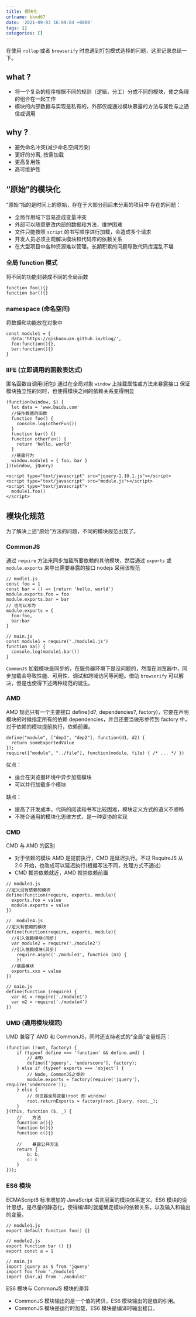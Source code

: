 ```yaml
---
title: 模块化
urlname: bkmd67
date: '2021-09-03 16:09:04 +0800'
tags: []
categories: []
---
```


在使用 `rollup` 或者 `browserify` 时总遇到打包模式选择的问题，这里记录总结一下。

## what ?

- 将一个复杂的程序根据不同的规则（逻辑，分工）分成不同的模块，使之条理的组合在一起工作
- 模块的内部数据与实现是私有的，外部仅能通过模块暴露的方法与属性与之通信或调用

## why ?

- 避免命名冲突(减少命名空间污染)
- 更好的分离, 按需加载
- 更高复用性
- 高可维护性

## “原始”的模块化

“原始”指的是时间上的原始，存在于大部分前后未分离的项目中
存在的问题：

- 全局作用域下容易造成变量冲突
- 外部可以随意更改内部的数据和方法，维护困难
- 文件只能按照 `script` 的书写顺序进行加载，会造成多个请求
- 开发人员必须主观解决模块和代码库的依赖关系
- 在大型项目中各种资源难以管理，长期积累的问题导致代码库混乱不堪

### 全局 function 模式

将不同的功能封装成不同的全局函数

```
function foo(){}
function bar(){}
```

### namespace (命名空间)

将数据和功能放在对象中

```
const module1 = {
  data:'https://qishaoxuan.github.io/blog/',
  foo:function(){},
  bar:function(){}
}
```

### IIFE (立即调用的函数表达式)

匿名函数自调用(闭包)
通过在全局对象 `window` 上挂载属性或方法来暴露接口
保证模块独立性的同时，也使得模块之间的依赖关系变得明显

```
(function(window, $) {
  let data = 'www.baidu.com'
  //操作数据的函数
  function foo() {
    console.log(otherFun())
  }
  function bar() {}
  function otherFun() {
    return 'hello, world'
  }
  //暴露行为
  window.module1 = { foo, bar }
})(window, jQuery)
```

```
<script type="text/javascript" src="jquery-1.10.1.js"></script>
<script type="text/javascript" src="module.js"></script>
<script type="text/javascript">
  module1.foo()
</script>
```

## 模块化规范

为了解决上述“原始”方法的问题，不同的模块规范出现了。

### CommonJS

通过 `require` 方法来同步加载所要依赖的其他模块，然后通过 `exports` 或 `module.exports` 来导出需要暴露的接口
nodejs 采用该规范

```
// modle1.js
const foo = 1
const bar = () => {return 'hello, world'}
module.exports.foo = foo
module.exports.bar = bar
// 也可以写为
module.exports = {
  foo:foo,
  bar:bar
}
```

```
// main.js
const module1 = require('./module1.js')
function aa() {
  console.log(module1.bar())
}
```

`CommonJS` 加载模块是同步的，在服务器环境下是没问题的，然而在浏览器中，同步加载会导致性能、可用性、调试和跨域访问等问题。借助 `browserify` 可以解决，但是也使得下述两种规范的诞生。

### AMD

AMD 规范只有一个主要接口 define(id?, dependencies?, factory)，它要在声明模块的时候指定所有的依赖 dependencies，并且还要当做形参传到 factory 中，对于依赖的模块提前执行，依赖前置。

```
define("module", ["dep1", "dep2"], function(d1, d2) {
  return someExportedValue
});
require(["module", "../file"], function(module, file) { /* ... */ })
```

优点：

- 适合在浏览器环境中异步加载模块
- 可以并行加载多个模块

缺点：

- 提高了开发成本，代码的阅读和书写比较困难，模块定义方式的语义不顺畅
- 不符合通用的模块化思维方式，是一种妥协的实现

### CMD

CMD 与 AMD 的区别

- 对于依赖的模块 AMD 是提前执行，CMD 是延迟执行。不过 RequireJS 从 2.0 开始，也改成可以延迟执行(根据写法不同，处理方式不通过)
- CMD 推崇依赖就近，AMD 推崇依赖前置

```
// module1.js
//定义没有依赖的模块
define(function(require, exports, module){
  exports.foo = value
  module.exports = value
})
```

```
//  module4.js
//定义有依赖的模块
define(function(require, exports, module){
  //引入依赖模块(同步)
  var module2 = require('./module2')
  //引入依赖模块(异步)
    require.async('./module3', function (m3) {
    })
  //暴露模块
  exports.xxx = value
})
```

```
// main.js
define(function (require) {
  var m1 = require('./module1')
  var m2 = require('./module4')
})
```

### UMD (通用模块规范)

UMD 兼容了 AMD 和 CommonJS，同时还支持老式的“全局”变量规范：

```
(function (root, factory) {
    if (typeof define === 'function' && define.amd) {
        // AMD
        define(['jquery', 'underscore'], factory);
    } else if (typeof exports === 'object') {
        // Node, CommonJS之类的
        module.exports = factory(require('jquery'), require('underscore'));
    } else {
        // 浏览器全局变量(root 即 window)
        root.returnExports = factory(root.jQuery, root._);
    }
}(this, function ($, _) {
    //    方法
    function a(){}
    function b(){}
    function c(){}

    //    暴露公共方法
    return {
        b: b,
        c: c
    }
}));
```

### ES6 模块

ECMAScript6 标准增加的 JavaScript 语言层面的模块体系定义。ES6 模块的设计思想，是尽量的静态化，使得编译时就能确定模块的依赖关系，以及输入和输出的变量。

```
// module1.js
export default function foo() {}
```

```
// module2.js
export function bar () {}
export const a = 1
```

```
// main.js
import jquery as $ from 'jquery'
import foo from './module1'
import {bar,a} from './module2'
```

ES6 模块与 CommonJS 模块的差异

- CommonJS 模块输出的是一个值的拷贝，ES6 模块输出的是值的引用。
- CommonJS 模块是运行时加载，ES6 模块是编译时输出接口。
